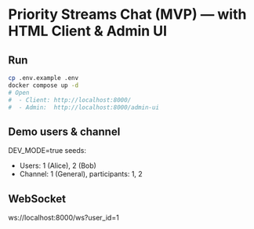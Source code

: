 # Priority Streams Chat (MVP) — with HTML Client & Admin UI

## Run
```bash
cp .env.example .env
docker compose up -d
# Open
#  - Client: http://localhost:8000/
#  - Admin:  http://localhost:8000/admin-ui
```

## Demo users & channel
DEV_MODE=true seeds:
- Users: 1 (Alice), 2 (Bob)
- Channel: 1 (General), participants: 1, 2

## WebSocket
ws://localhost:8000/ws?user_id=1
